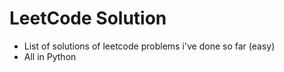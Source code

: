 # LeetCode Solution

- List of solutions of leetcode problems i've done so far (easy)
- All in Python
